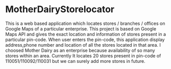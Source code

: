 # MotherDairyStorelocator
This is a web based application which locates stores / branches  / offices on Google Maps of a particular enterprise. This project is based on Google Maps API and gives the exact location and information of stores present in a particular pin-code.
When user enters the pin-code, this application display address,phone number and location of all the stores located in that area. I choosed Mother Dairy as an enterprise because availability of so many stores within an area. Currently It locates 20 stores present in pin-code of 110051/110092/110031 but we can surely add more stores in future. 


